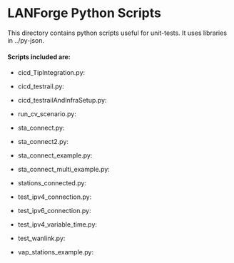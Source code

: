 # LANForge Python Scripts 
This directory contains python scripts useful for unit-tests.  It uses
libraries in ../py-json.

#### Scripts included are: 


* cicd_TipIntegration.py:

* cicd_testrail.py: 

* cicd_testrailAndInfraSetup.py:
 
* run_cv_scenario.py:

* sta_connect.py:

* sta_connect2.py:

* sta_connect_example.py:

* sta_connect_multi_example.py:

* stations_connected.py:

* test_ipv4_connection.py:

* test_ipv6_connection.py:

* test_ipv4_variable_time.py:

* test_wanlink.py:

* vap_stations_example.py:
 

